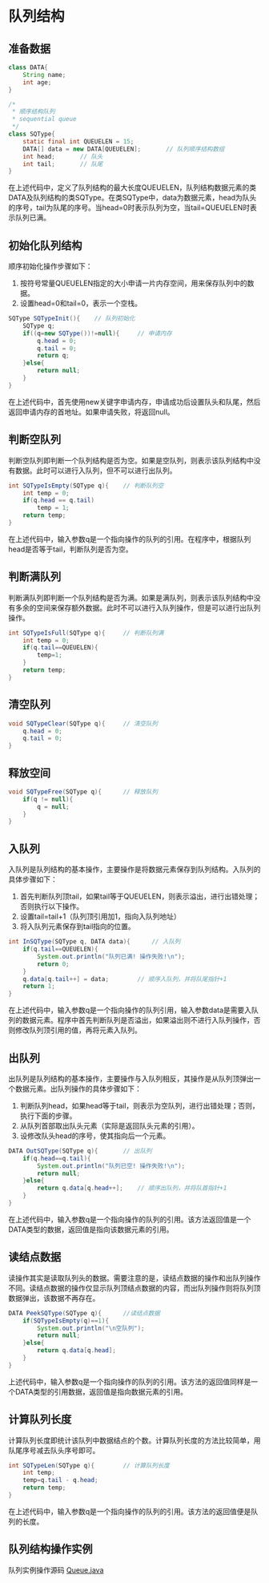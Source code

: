 # 队列结构
## 准备数据
```java
class DATA{
	String name;
	int age;
}

/*
 * 顺序结构队列
 * sequential queue
 */
class SQType{
	static final int QUEUELEN = 15;
	DATA[] data = new DATA[QUEUELEN];		// 队列顺序结构数组
	int head;		// 队头
	int tail;		// 队尾
}
```
在上述代码中，定义了队列结构的最大长度QUEUELEN，队列结构数据元素的类DATA及队列结构的类SQType。在类SQType中，data为数据元素，head为队头的序号，tail为队尾的序号。当head=0时表示队列为空，当tail=QUEUELEN时表示队列已满。

## 初始化队列结构
顺序初始化操作步骤如下：
1. 按符号常量QUEUELEN指定的大小申请一片内存空间，用来保存队列中的数据。
2. 设置head=0和tail=0，表示一个空栈。
```java
SQType SQTypeInit(){	// 队列初始化
	SQType q;
	if((q=new SQType())!=null){		// 申请内存
		q.head = 0;											
		q.tail = 0;
		return q;
	}else{
		return null;
	}
}
```
在上述代码中，首先使用new关键字申请内存，申请成功后设置队头和队尾，然后返回申请内存的首地址。如果申请失败，将返回null。

## 判断空队列
判断空队列即判断一个队列结构是否为空。如果是空队列，则表示该队列结构中没有数据。此时可以进行入队列，但不可以进行出队列。
```java
int SQTypeIsEmpty(SQType q){	// 判断队列空
	int temp = 0;
	if(q.head == q.tail)
		temp = 1;
	return temp;
}
```
在上述代码中，输入参数q是一个指向操作的队列的引用。在程序中，根据队列head是否等于tail，判断队列是否为空。
## 判断满队列
判断满队列即判断一个队列结构是否为满。如果是满队列，则表示该队列结构中没有多余的空间来保存额外数据。此时不可以进行入队列操作，但是可以进行出队列操作。
```java
int SQTypeIsFull(SQType q){		// 判断队列满
	int temp = 0;
	if(q.tail==QUEUELEN){
		temp=1;
	}
	return temp;
}
```
## 清空队列
```java
void SQTypeClear(SQType q){		// 清空队列
	q.head = 0;
	q.tail = 0;
}
```
## 释放空间
```java
void SQTypeFree(SQType q){		// 释放队列
	if(q != null){
		q = null;
	}
}
```
## 入队列
入队列是队列结构的基本操作，主要操作是将数据元素保存到队列结构。入队列的具体步骤如下：
1. 首先判断队列顶tail，如果tail等于QUEUELEN，则表示溢出，进行出错处理；否则执行以下操作。
2. 设置tail=tail+1（队列顶引用加1，指向入队列地址）
3. 将入队列元素保存到tail指向的位置。
```java
int InSQType(SQType q, DATA data){		// 入队列
	if(q.tail==QUEUELEN){
		System.out.println("队列已满! 操作失败!\n");
		return 0;
	}
	q.data[q.tail++] = data;		// 顺序入队列，并将队尾指针+1
	return 1;
}
```
在上述代码中，输入参数q是一个指向操作的队列引用，输入参数data是需要入队列的数据元素。程序中首先判断队列是否溢出，如果溢出则不进行入队列操作，否则修改队列顶引用的值，再将元素入队列。

## 出队列
出队列是队列结构的基本操作，主要操作与入队列相反，其操作是从队列顶弹出一个数据元素。出队列操作的具体步骤如下：
1. 判断队列head，如果head等于tail，则表示为空队列，进行出错处理；否则，执行下面的步骤。
2. 从队列首部取出队头元素（实际是返回队头元素的引用）。
3. 设修改队头head的序号，使其指向后一个元素。
```java
DATA OutSQType(SQType q){		// 出队列
	if(q.head==q.tail){
		System.out.println("队列已空! 操作失败!\n");
		return null;
	}else{
		return q.data[q.head++];	// 顺序出队列，并将队首指针+1
	}
}
```
在上述代码中，输入参数q是一个指向操作的队列的引用。该方法返回值是一个DATA类型的数据，返回值是指向该数据元素的引用。

## 读结点数据
读操作其实是读取队列头的数据。需要注意的是，读结点数据的操作和出队列操作不同。读结点数据的操作仅显示队列顶结点数据的内容，而出队列操作则将队列顶数据弹出，该数据不再存在。
```java
DATA PeekSQType(SQType q){		//读结点数据
	if(SQTypeIsEmpty(q)==1){
		System.out.println("\n空队列");
		return null;
	}else{
		return q.data[q.head];
	}
}
```
上述代码中，输入参数q是一个指向操作的队列的引用。该方法的返回值同样是一个DATA类型的引用数据，返回值是指向数据元素的引用。
## 计算队列长度
计算队列长度即统计该队列中数据结点的个数。计算队列长度的方法比较简单，用队尾序号减去队头序号即可。
```java
int SQTypeLen(SQType q){		// 计算队列长度
	int temp;
	temp=q.tail - q.head;
	return temp;
}
```
在上述代码中，输入参数q是一个指向操作的队列的引用。该方法的返回值便是队列的长度。
## 队列结构操作实例
队列实例操作源码
[Queue.java](./Queue.java)